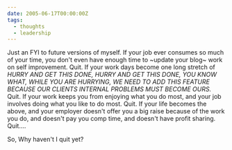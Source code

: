 ```yaml
---
date: 2005-06-17T00:00:00Z
tags:
  - thoughts
  - leadership
---
```


Just an FYI to future versions of myself. If your job ever consumes so much of
your time, you don't even have enough time to ~update your blog~ work on self improvement. Quit. If your work days become one long stretch of *HURRY AND GET THIS DONE, HURRY AND GET THIS DONE, YOU KNOW WHAT, WHILE YOU ARE HURRYING, WE NEED TO ADD THIS FEATURE BECAUSE OUR CLIENTS INTERNAL PROBLEMS MUST BECOME OURS.* Quit. If your work keeps you from enjoying what you do most, and your job involves doing what you like to do most. Quit. If your life becomes the above, and your employer doesn't offer you a big raise because of the work you do, and doesn't pay you comp time, and doesn't have profit sharing. Quit....

So, Why haven't I quit yet?
